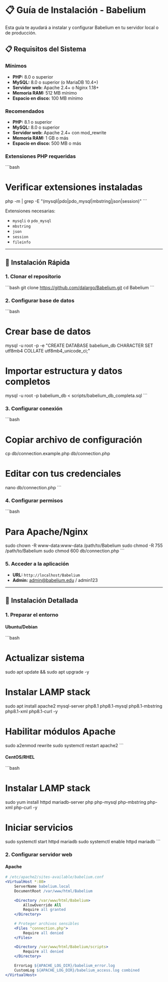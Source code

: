 # 📋 Guía de Instalación - Babelium

Esta guía te ayudará a instalar y configurar Babelium en tu servidor local o de producción.

## 📋 Requisitos del Sistema

### Mínimos
- **PHP:** 8.0 o superior
- **MySQL:** 8.0 o superior (o MariaDB 10.4+)
- **Servidor web:** Apache 2.4+ o Nginx 1.18+
- **Memoria RAM:** 512 MB mínimo
- **Espacio en disco:** 100 MB mínimo

### Recomendados
- **PHP:** 8.1 o superior
- **MySQL:** 8.0 o superior
- **Servidor web:** Apache 2.4+ con mod_rewrite
- **Memoria RAM:** 1 GB o más
- **Espacio en disco:** 500 MB o más

### Extensiones PHP requeridas
\`\`\`bash
# Verificar extensiones instaladas
php -m | grep -E "(mysqli|pdo|pdo_mysql|mbstring|json|session)"
\`\`\`

Extensiones necesarias:
- `mysqli` o `pdo_mysql`
- `mbstring`
- `json`
- `session`
- `fileinfo`

---

## 🚀 Instalación Rápida

### 1. Clonar el repositorio
\`\`\`bash
git clone https://github.com/dalargo/Babelium.git
cd Babelium
\`\`\`

### 2. Configurar base de datos
\`\`\`bash
# Crear base de datos
mysql -u root -p -e "CREATE DATABASE babelium_db CHARACTER SET utf8mb4 COLLATE utf8mb4_unicode_ci;"

# Importar estructura y datos completos
mysql -u root -p babelium_db < scripts/babelium_db_completa.sql
\`\`\`

### 3. Configurar conexión
\`\`\`bash
# Copiar archivo de configuración
cp db/connection.example.php db/connection.php

# Editar con tus credenciales
nano db/connection.php
\`\`\`

### 4. Configurar permisos
\`\`\`bash
# Para Apache/Nginx
sudo chown -R www-data:www-data /path/to/Babelium
sudo chmod -R 755 /path/to/Babelium
sudo chmod 600 db/connection.php
\`\`\`

### 5. Acceder a la aplicación
- **URL:** `http://localhost/Babelium`
- **Admin:** admin@babelium.edu / admin123

---

## 🔧 Instalación Detallada

### 1. Preparar el entorno

#### Ubuntu/Debian
\`\`\`bash
# Actualizar sistema
sudo apt update && sudo apt upgrade -y

# Instalar LAMP stack
sudo apt install apache2 mysql-server php8.1 php8.1-mysql php8.1-mbstring php8.1-xml php8.1-curl -y

# Habilitar módulos Apache
sudo a2enmod rewrite
sudo systemctl restart apache2
\`\`\`

#### CentOS/RHEL
\`\`\`bash
# Instalar LAMP stack
sudo yum install httpd mariadb-server php php-mysql php-mbstring php-xml php-curl -y

# Iniciar servicios
sudo systemctl start httpd mariadb
sudo systemctl enable httpd mariadb
\`\`\`

### 2. Configurar servidor web

#### Apache
```apache
# /etc/apache2/sites-available/babelium.conf
<VirtualHost *:80>
    ServerName babelium.local
    DocumentRoot /var/www/html/Babelium
    
    <Directory /var/www/html/Babelium>
        AllowOverride All
        Require all granted
    </Directory>
    
    # Proteger archivos sensibles
    <Files "connection.php">
        Require all denied
    </Files>
    
    <Directory /var/www/html/Babelium/scripts>
        Require all denied
    </Directory>
    
    ErrorLog ${APACHE_LOG_DIR}/babelium_error.log
    CustomLog ${APACHE_LOG_DIR}/babelium_access.log combined
</VirtualHost>

